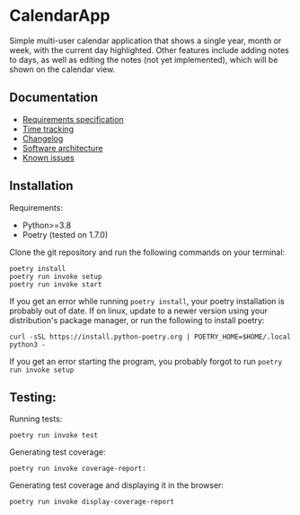 # CalendarApp
Simple multi-user calendar application that shows a single year, month or week, with the current day highlighted. Other features include adding notes to days, as well as editing the notes (not yet implemented), which will be shown on the calendar view.

## Documentation
- [Requirements specification](./dokumentaatio/requirements_specification.md)
- [Time tracking](./dokumentaatio/time_tracking.md)
- [Changelog](./dokumentaatio/changelog.md)
- [Software architecture](./dokumentaatio/arkkitehtuuri.md)
- [Known issues](./dokumentaatio/known_issues.md)

## Installation
Requirements:
- Python>=3.8
- Poetry (tested on 1.7.0)

Clone the git repository and run the following commands on your terminal:
```
poetry install
poetry run invoke setup
poetry run invoke start
```
If you get an error while running ```poetry install```, your poetry installation is probably out of date. If on linux, update to a newer version using your distribution's package manager, or run the following to install poetry:
```
curl -sSL https://install.python-poetry.org | POETRY_HOME=$HOME/.local python3 -
```

If you get an error starting the program, you probably forgot to run ```poetry run invoke setup```

## Testing:
Running tests:
```
poetry run invoke test
```
Generating test coverage:
```
poetry run invoke coverage-report:
```
Generating test coverage and displaying it in the browser:
```
poetry run invoke display-coverage-report
```
